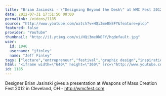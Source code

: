 ```yaml
---
title: "Brian Jasinski - \"Designing Beyond the Desk\" at WMC Fest 2012"
date: 2012-07-31 17:51:50 00:00
permalink: /videos/1185
source: "http://www.youtube.com/watch?v=HQi3me0kEFY&feature=plcp"
featured: false
provider: "YouTube"
thumbnail: "http://i1.ytimg.com/vi/HQi3me0kEFY/hqdefault.jpg"
user:
  id: 1046
  username: "jfinley"
  name: "Jeff Finley"
tags: ["lecture","entrepreneur","festival","graphic design","inspirational","design conference","wmc fest","cleveland","speaker","diy","ohio","midwest"]
html: "<iframe width=\"640\" height=\"360\" src=\"http://www.youtube.com/embed/HQi3me0kEFY?wmode=transparent&fs=1&feature=oembed\" frameborder=\"0\" allowfullscreen></iframe>"
id: 1185
---
```


Designer Brian Jasinski gives a presentation at Weapons of Mass Creation Fest 2012 in Cleveland, OH - http://wmcfest.com